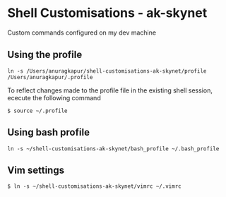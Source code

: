 Shell Customisations - ak-skynet
================================

Custom commands configured on my dev machine

## Using the profile

```shell
ln -s /Users/anuragkapur/shell-customisations-ak-skynet/profile /Users/anuragkapur/.profile
```

To reflect changes made to the profile file in the existing shell session, ececute the following command

```shell
$ source ~/.profile
```

## Using bash profile

```shell
ln -s ~/shell-customisations-ak-skynet/bash_profile ~/.bash_profile
```

## Vim settings

```shell
$ ln -s ~/shell-customisations-ak-skynet/vimrc ~/.vimrc
```
